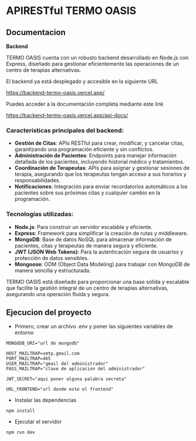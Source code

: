 # APIRESTful TERMO OASIS

## Documentacion

**Backend**

TERMO OASIS cuenta con un robusto backend desarrollado en Node.js con Express, diseñado para gestionar eficientemente las operaciones de un centro de terapias alternativas.

El backend ya está desplegado y accesible en la siguiente URL

https://backend-termo-oasis.vercel.app/

Puedes acceder a la documentación completa mediante este link

https://backend-termo-oasis.vercel.app/api-docs/

### Características principales del backend:

- **Gestión de Citas**: APIs RESTful para crear, modificar, y cancelar citas, garantizando una programación eficiente y sin conflictos.
- **Administración de Pacientes**: Endpoints para manejar información detallada de los pacientes, incluyendo historial médico y tratamientos.
- **Coordinación de Terapeutas**: APIs para asignar y gestionar sesiones de terapia, asegurando que los terapeutas tengan acceso a sus horarios y responsabilidades.
- **Notificaciones**: Integración para enviar recordatorios automáticos a los pacientes sobre sus próximas citas y cualquier cambio en la programación.

### Tecnologías utilizadas:

- **Node.js**: Para construir un servidor escalable y eficiente.
- **Express**: Framework para simplificar la creación de rutas y middleware.
- **MongoDB**: Base de datos NoSQL para almacenar información de pacientes, citas y terapeutas de manera segura y eficiente.
- **JWT (JSON Web Tokens)**: Para la autenticación segura de usuarios y protección de datos sensibles.
- **Mongoose**: ODM (Object Data Modeling) para trabajar con MongoDB de manera sencilla y estructurada.

TERMO OASIS está diseñado para proporcionar una base sólida y escalable que facilite la gestión integral de un centro de terapias alternativas, asegurando una operación fluida y segura.

## Ejecucion del proyecto

- Primero, crear un archivo .env y poner las siguientes variables de entorno

```
MONGODB_URI="url de mongodb"

HOST_MAILTRAP=smtp.gmail.com
PORT_MAILTRAP=465
USER_MAILTRAP="gmail del administrador"
PASS_MAILTRAP="clave de aplicacion del administrador"

JWT_SECRET="aqui poner alguna palabra secreta"

URL_FRONTEND="url donde este el frontend"
```

- Instalar las dependencias

```
npm install
```

- Ejecutar el servidor

```
npm run dev
```
